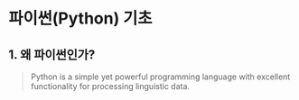 # 파이썬(Python) 기초

## 1. 왜 파이썬인가?

> Python is a simple yet powerful programming language with excellent functionality for processing linguistic data. 

>
